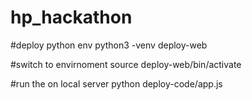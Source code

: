 # hp_hackathon

#deploy python env
python3 -venv deploy-web


#switch to envirnoment
source deploy-web/bin/activate


#run the on local server
python deploy-code/app.js


